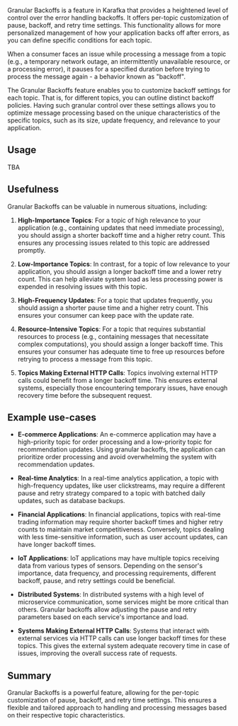 Granular Backoffs is a feature in Karafka that provides a heightened level of control over the error handling backoffs. It offers per-topic customization of pause, backoff, and retry time settings. This functionality allows for more personalized management of how your application backs off after errors, as you can define specific conditions for each topic.

When a consumer faces an issue while processing a message from a topic (e.g., a temporary network outage, an intermittently unavailable resource, or a processing error), it pauses for a specified duration before trying to process the message again - a behavior known as "backoff".

The Granular Backoffs feature enables you to customize backoff settings for each topic. That is, for different topics, you can outline distinct backoff policies. Having such granular control over these settings allows you to optimize message processing based on the unique characteristics of the specific topics, such as its size, update frequency, and relevance to your application.

## Usage

TBA

## Usefulness

Granular Backoffs can be valuable in numerous situations, including:

1. **High-Importance Topics**: For a topic of high relevance to your application (e.g., containing updates that need immediate processing), you should assign a shorter backoff time and a higher retry count. This ensures any processing issues related to this topic are addressed promptly.

2. **Low-Importance Topics**: In contrast, for a topic of low relevance to your application, you should assign a longer backoff time and a lower retry count. This can help alleviate system load as less processing power is expended in resolving issues with this topic.

3. **High-Frequency Updates**: For a topic that updates frequently, you should assign a shorter pause time and a higher retry count. This ensures your consumer can keep pace with the update rate.

4. **Resource-Intensive Topics**: For a topic that requires substantial resources to process (e.g., containing messages that necessitate complex computations), you should assign a longer backoff time. This ensures your consumer has adequate time to free up resources before retrying to process a message from this topic.

5. **Topics Making External HTTP Calls**: Topics involving external HTTP calls could benefit from a longer backoff time. This ensures external systems, especially those encountering temporary issues, have enough recovery time before the subsequent request.

## Example use-cases

- **E-commerce Applications**: An e-commerce application may have a high-priority topic for order processing and a low-priority topic for recommendation updates. Using granular backoffs, the application can prioritize order processing and avoid overwhelming the system with recommendation updates.

- **Real-time Analytics**: In a real-time analytics application, a topic with high-frequency updates, like user clickstreams, may require a different pause and retry strategy compared to a topic with batched daily updates, such as database backups.

- **Financial Applications**: In financial applications, topics with real-time trading information may require shorter backoff times and higher retry counts to maintain market competitiveness. Conversely, topics dealing with less time-sensitive information, such as user account updates, can have longer backoff times.

- **IoT Applications**: IoT applications may have multiple topics receiving data from various types of sensors. Depending on the sensor's importance, data frequency, and processing requirements, different backoff, pause, and retry settings could be beneficial.

- **Distributed Systems**: In distributed systems with a high level of microservice communication, some services might be more critical than others. Granular backoffs allow adjusting the pause and retry parameters based on each service's importance and load.

- **Systems Making External HTTP Calls**: Systems that interact with external services via HTTP calls can use longer backoff times for these topics. This gives the external system adequate recovery time in case of issues, improving the overall success rate of requests.

## Summary

Granular Backoffs is a powerful feature, allowing for the per-topic customization of pause, backoff, and retry time settings. This ensures a flexible and tailored approach to handling and processing messages based on their respective topic characteristics.

